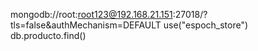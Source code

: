 mongodb://root:root123@192.168.21.151:27018/?tls=false&authMechanism=DEFAULT
use("espoch_store")
db.producto.find()